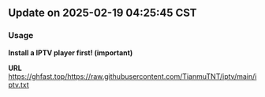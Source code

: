 ## Update on 2025-02-19 04:25:45 CST
### Usage
**Install a IPTV player first! (important)**

**URL** https://ghfast.top/https://raw.githubusercontent.com/TianmuTNT/iptv/main/iptv.txt
